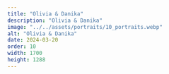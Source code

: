 ```yaml
---
title: "Olivia & Danika"
description: "Olivia & Danika"
image: "../../assets/portraits/10_portraits.webp"
alt: "Olivia & Danika"
date: 2024-03-20
order: 10
width: 1700
height: 1288
---
```

